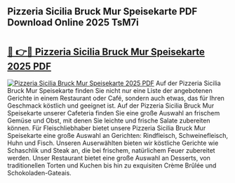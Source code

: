 ## Pizzeria Sicilia Bruck Mur Speisekarte PDF Download Online 2025 TsM7i

# <h2><a href="http://gc8jjw.nevu.top/?p=Pizzeria+Sicilia+Bruck+Mur+Speisekarte">🔗 👉🔴 Pizzeria Sicilia Bruck Mur Speisekarte 2025 PDF</a></h2>

[![Pizzeria Sicilia Bruck Mur Speisekarte 2025 PDF](https://i.imgur.com/dBaPXMq.png)](http://gc8jjw.nevu.top/?p=Pizzeria+Sicilia+Bruck+Mur+Speisekarte)
Auf der Pizzeria Sicilia Bruck Mur Speisekarte finden Sie nicht nur eine Liste der angebotenen Gerichte in einem Restaurant oder Café, sondern auch etwas, das für Ihren Geschmack köstlich und geeignet ist. Auf der Pizzeria Sicilia Bruck Mur Speisekarte unserer Cafeteria finden Sie eine große Auswahl an frischem Gemüse und Obst, mit denen Sie leichte und frische Salate zubereiten können. Für Fleischliebhaber bietet unsere Pizzeria Sicilia Bruck Mur Speisekarte eine große Auswahl an Gerichten: Rindfleisch, Schweinefleisch, Huhn und Fisch. Unseren Auserwählten bieten wir köstliche Gerichte wie Schaschlik und Steak an, die bei frischem, natürlichem Feuer zubereitet werden. Unser Restaurant bietet eine große Auswahl an Desserts, von traditionellen Torten und Kuchen bis hin zu exquisiten Crème Brûlée und Schokoladen-Gateais.
